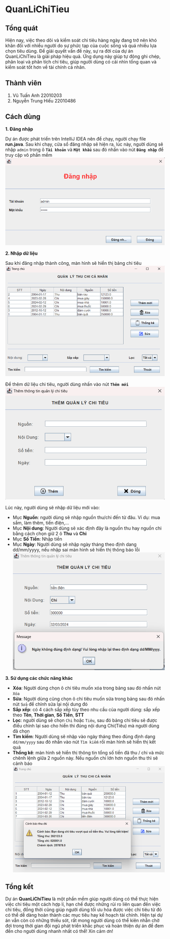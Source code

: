 # QuanLiChiTieu
## Tổng quát

Hiện nay, việc theo dõi và kiểm soát chi tiêu hàng ngày đang trở nên khó khăn đối với nhiều người do sự phức tạp của cuộc sống và quá nhiều lựa chọn tiêu dùng. Để giải quyết vấn đề này, sự ra đời của dự án QuanLiChiTieu là giải pháp hiệu quả. Ứng dụng này giúp tự động ghi chép, phân loại và phân tích chi tiêu, giúp người dùng có cái nhìn tổng quan và kiểm soát tốt hơn về tài chính cá nhân. 

## Thành viên

1. Vũ Tuấn Anh 22010203
2. Nguyễn Trung Hiếu 22010486

## Cách dùng
**1. Đăng nhập**

Dự án được phát triển trên IntelliJ IDEA nên để chạy, người chạy file **run.java**. Sau khi chạy, cửa sổ đăng nhập sẽ hiện ra, lúc này, người dùng sẽ nhập `admin` trong ô **`Tài khoản`** và **`Mật khẩu`** sau đó nhấn vào nút **`Đăng nhập`** để truy cập vô phần mềm
![Log in](Dang_Nhap.png)

**2. Nhập dữ liệu**

Sau khi đăng nhập thành công, màn hình sẽ hiển thị bảng chi tiêu
![Bang Chi Tieu](ChiTieuTable.png)

Để thêm dữ liệu chi tiêu, người dùng nhấn vào nút **`Thêm mới`**
![Them Du Lieu](addChiTieu.png)

Lúc này, người dùng sẽ nhập dữ liệu mới vào:

- Mục **Nguồn**: người dùng sẽ nhập nguồn thu/chi đến từ đâu. Ví dụ: mua sắm, làm thêm, tiền điện,...
- Mục **Nội dung**: Người dùng sẽ xác định đây là nguồn thu hay nguồn chi bằng cách chọn giữ 2 ô **Thu** và **Chi**
- Mục **Số Tiền**: Nhập tiền
- Mục **Ngày**: Người dùng sẽ nhập ngày tháng theo định dang dd/mm/yyyy, nếu nhập sai màn hình sẽ hiển thị thông báo lỗi
![Loi Nhap](Error.png)

**3. Sử dụng các chức năng khác**

- **Xóa**: Người dùng chọn ô chi tiêu muốn xóa trong bảng sau đó nhấn nút `Xóa`
- **Sửa**: Người dùng cũng chọn ô chi tiêu muốn sửa trong bảng sau đó nhấn nút `Sửa` để chỉnh sửa lại nội dung đó
- **Sắp xếp**: có 4 cách sắp xếp tùy theo nhu cầu của người dùng: sắp xếp theo **Tên**, **Thời gian**, **Số Tiền**, **STT**
- **Lọc**: người dùng sẽ chọn `Chi` hoặc `Tiêu`, sau đó bảng chi tiêu sẽ được điều chỉnh lại sao cho hiển thi đúng nội dung Chi(Tiêu) mà người dùng đã chọn
- **Tìm kiếm**: Người dùng sẽ nhập vào ngày tháng theo đúng định dạng `dd/mm/yyyy` sau đó nhấn vào nút `Tìm kiếm` rồi màn hình sẽ hiển thị kết quả
- **Thống kê**: màn hình sẽ hiển thị thông tin tổng số tiền đã thu / chi và mức chênh lệnh giữa 2 nguồn này. Nếu nguồn chi lớn hơn nguồn thu thì sẽ cảnh báo
![Cảnh_Báo](Caution.png)

## Tổng kết

Dự án **QuanLiChiTieu** là một phần mềm giúp người dùng có thể thực hiện việc chi tiêu một cách hợp lí, hạn chế được những rủi ro liên quan đến việc chi tiêu, đồng thời cũng giúp người dùng tối ưu hóa được việc chi tiêu từ đó có thể dễ dàng hoàn thành các mục tiêu hay kế hoạch tài chính. Hiện tại dự án vẫn còn có những thiếu sót, rất mong người dùng có thể kiên nhẫn chờ đợi trong thời gian đội ngũ phát triển khắc phục và hoàn thiện dự án để đem đến cho người dùng nhanh nhất có thể! Xin cảm ơn!